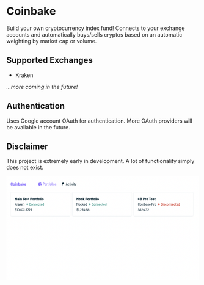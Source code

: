 # Coinbake
Build your own cryptocurrency index fund! Connects to your exchange accounts and automatically buys/sells cryptos based on an automatic weighting by market cap or volume.

## Supported Exchanges
- Kraken

*...more coming in the future!*

## Authentication
Uses Google account OAuth for authentication. More OAuth providers will be available in the future.

## Disclaimer
This project is extremely early in development. A lot of functionality simply does not exist.

![Portfolios Page](/preview_images/portfolios.png?raw=true "Portfolios Page")
